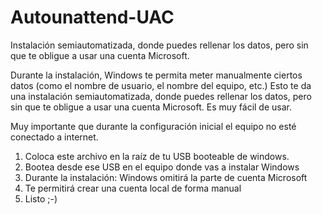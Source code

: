 # Autounattend-UAC
Instalación semiautomatizada, donde puedes rellenar los datos, pero sin que te obligue a usar una cuenta Microsoft.

Durante la instalación, Windows te permita meter manualmente ciertos datos (como el nombre de usuario, el nombre del equipo, etc.) 
Esto te da una instalación semiautomatizada, donde puedes rellenar los datos, pero sin que te obligue a usar una cuenta Microsoft. 
Es muy fácil de usar. 

Muy importante que durante la configuración inicial el equipo no esté conectado a internet.

1. Coloca este archivo en la raíz de tu USB booteable de windows. 
2. Bootea desde ese USB en el equipo donde vas a instalar Windows
3. Durante la instalación: Windows omitirá la parte de cuenta Microsoft
4. Te permitirá crear una cuenta local de forma manual 
5. Listo ;-)
